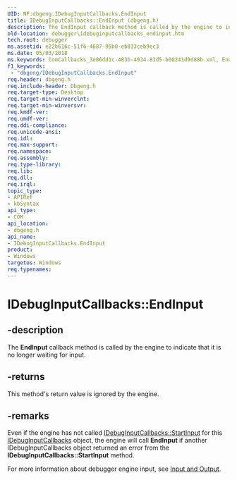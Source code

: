 ```yaml
---
UID: NF:dbgeng.IDebugInputCallbacks.EndInput
title: IDebugInputCallbacks::EndInput (dbgeng.h)
description: The EndInput callback method is called by the engine to indicate that it is no longer waiting for input.
old-location: debugger\idebuginputcallbacks_endinput.htm
tech.root: debugger
ms.assetid: e22b616c-51f6-4687-95b0-eb833ceb9ec3
ms.date: 05/03/2018
ms.keywords: ComCallbacks_3e06dd1c-483b-4934-83d5-b00241d9d88b.xml, EndInput, EndInput method [Windows Debugging], EndInput method [Windows Debugging],IDebugInputCallbacks interface, IDebugInputCallbacks interface [Windows Debugging],EndInput method, IDebugInputCallbacks.EndInput, IDebugInputCallbacks::EndInput, dbgeng/IDebugInputCallbacks::EndInput, debugger.idebuginputcallbacks_endinput
f1_keywords:
 - "dbgeng/IDebugInputCallbacks.EndInput"
req.header: dbgeng.h
req.include-header: Dbgeng.h
req.target-type: Desktop
req.target-min-winverclnt: 
req.target-min-winversvr: 
req.kmdf-ver: 
req.umdf-ver: 
req.ddi-compliance: 
req.unicode-ansi: 
req.idl: 
req.max-support: 
req.namespace: 
req.assembly: 
req.type-library: 
req.lib: 
req.dll: 
req.irql: 
topic_type:
- APIRef
- kbSyntax
api_type:
- COM
api_location:
- dbgeng.h
api_name:
- IDebugInputCallbacks.EndInput
product:
- Windows
targetos: Windows
req.typenames: 
---
```


# IDebugInputCallbacks::EndInput


## -description


The <b>EndInput</b> callback method is called by the engine to indicate that it is no longer waiting for input.


## -returns



This method's return value is ignored by the engine.




## -remarks



Even if the engine has not called <a href="https://docs.microsoft.com/windows-hardware/drivers/ddi/dbgeng/nf-dbgeng-idebuginputcallbacks-startinput">IDebugInputCallbacks::StartInput</a> for this <a href="https://docs.microsoft.com/windows-hardware/drivers/ddi/dbgeng/nn-dbgeng-idebuginputcallbacks">IDebugInputCallbacks</a> object, the engine will call <b>EndInput</b> if another IDebugInputCallbacks object returned an error from the <b>IDebugInputCallbacks::StartInput</b> method.

For more information about debugger engine input, see <a href="https://docs.microsoft.com/windows-hardware/drivers/debugger/input-and-output">Input and Output</a>.



